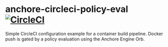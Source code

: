 # anchore-circleci-policy-eval [![CircleCI](https://circleci.com/gh/Btodhunter/anchore-circleci-policy-eval.svg?style=svg)](https://circleci.com/gh/Btodhunter/anchore-circleci-policy-eval)
Simple CircleCI configuration example for a container build pipeline. Docker push is gated by a policy evaluation using the Anchore Engine Orb.
